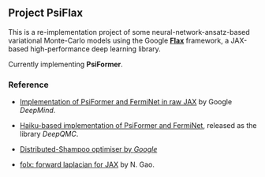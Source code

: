## Project PsiFlax

This is a re-implementation project of some neural-network-ansatz-based variational 
Monte-Carlo models using the Google 
[**Flax**](https://github.com/google/flax) framework, a JAX-based high-performance
deep learning library.

Currently implementing **PsiFormer**.

### Reference
- [Implementation of PsiFormer and FermiNet in 
raw JAX](https://github.com/google-deepmind/ferminet) by Google _DeepMind_.

- [Haiku-based implementation of PsiFormer and
FermiNet](https://github.com/deepqmc/deepqmc), released as the library _DeepQMC_.

- [Distributed-Shampoo optimiser
by _Google_](https://github.com/google-research/google-research/tree/master/scalable_shampoo)

- [folx: forward laplacian for JAX](https://pypi.org/project/folx/) by N. Gao.


